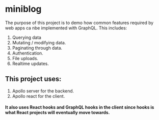 # miniblog
The purpose of this project is to demo how common features required by web apps ca nbe implemented with GraphQL. This includes:
1. Querying data
2. Mutating / modifying data.
3. Paginating through data.
4. Authentication.
5. File uploads.
6. Realtime updates.


## This project uses:
1. Apollo server for the backend.
2. Apollo react for the client.

#### It also uses React hooks and GraphQL hooks in the client since hooks is what React projects will eventually move towards.

